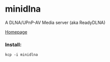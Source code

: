 # minidlna
A DLNA/UPnP-AV Media server (aka ReadyDLNA)

[Homepage](http://sourceforge.net/projects/minidlna/)

### Install:
```
kcp -i minidlna
```
